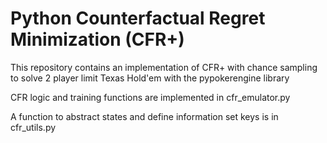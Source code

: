 # Python Counterfactual Regret Minimization (CFR+)

This repository contains an implementation of CFR+ with chance sampling to solve 2 player limit Texas Hold'em with the pypokerengine library

CFR logic and training functions are implemented in cfr_emulator.py

A function to abstract states and define information set keys is in cfr_utils.py
